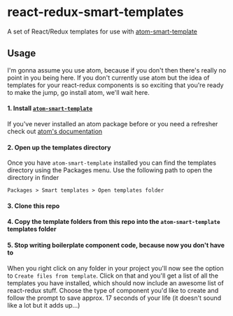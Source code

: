 # react-redux-smart-templates
A set of React/Redux templates for use with [atom-smart-template](https://github.com/AlexeySokolov/atom-smart-template)

## Usage

I'm gonna assume you use atom, because if you don't then there's really no point in you being here. If you don't currently use atom but the idea of templates for your react-redux components is so exciting that you're ready to make the jump, go install atom, we'll wait here.

#### 1. Install [`atom-smart-template`](https://github.com/AlexeySokolov/atom-smart-template)

If you've never installed an atom package before or you need a refresher check out [atom's documentation](http://flight-manual.atom.io/using-atom/sections/atom-packages)

#### 2. Open up the templates directory

Once you have `atom-smart-template` installed you can find the templates directory using the Packages menu. Use the following path to open the directory in finder

`Packages > Smart templates > Open templates folder`

#### 3. Clone this repo

#### 4. Copy the template folders from this repo into the `atom-smart-template` templates folder

#### 5. Stop writing boilerplate component code, because now you don't have to

When you right click on any folder in your project you'll now see the option to `Create files from template`. Click on that and you'll get a list of all the templates you have installed, which should now include an awesome list of react-redux stuff. Choose the type of component you'd like to create and follow the prompt to save approx. 17 seconds of your life (it doesn't sound like a lot but it adds up...)
